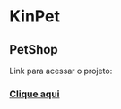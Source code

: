 <!DOCTYPE html>
<html lang="pt-BR">
<head>
    <meta charset="UTF-8">
    <meta http-equiv="X-UA-Compatible" content="IE=edge">
    <meta name="viewport" content="width=device-width, initial-scale=1.0">
    <title>KinPet</title>
</head>
<body>
    <h1>KinPet</h1>
    <h2>PetShop</h2>
    <p>Link para acessar o projeto:</p>
    <a href="https://www.figma.com/proto/eyal9cw7E9lwS2zGyrGFnK/PET-SHOP?node-id=18%3A17&scaling=scale-down&page-id=0%3A1&starting-point-node-id=18%3A2"><h3>Clique aqui</h3></a>
</body>
</html>
